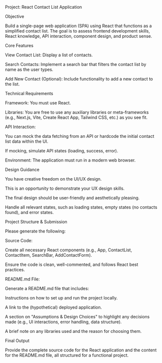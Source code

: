 Project: React Contact List Application

Objective

Build a single-page web application (SPA) using React that functions as a simplified contact list. The goal is to assess frontend development skills, React knowledge, API interaction, component design, and product sense.

Core Features

View Contact List: Display a list of contacts.

Search Contacts: Implement a search bar that filters the contact list by name as the user types.

Add New Contact (Optional): Include functionality to add a new contact to the list.

Technical Requirements

Framework: You must use React.

Libraries: You are free to use any auxiliary libraries or meta-frameworks (e.g., Next.js, Vite, Create React App, Tailwind CSS, etc.) as you see fit.

API Interaction:

You can mock the data fetching from an API or hardcode the initial contact list data within the UI.

If mocking, simulate API states (loading, success, error).

Environment: The application must run in a modern web browser.

Design Guidance

You have creative freedom on the UI/UX design.

This is an opportunity to demonstrate your UX design skills.

The final design should be user-friendly and aesthetically pleasing.

Handle all relevant states, such as loading states, empty states (no contacts found), and error states.

Project Structure & Submission

Please generate the following:

Source Code:

Create all necessary React components (e.g., App, ContactList, ContactItem, SearchBar, AddContactForm).

Ensure the code is clean, well-commented, and follows React best practices.

README.md File:

Generate a README.md file that includes:

Instructions on how to set up and run the project locally.

A link to the (hypothetical) deployed application.

A section on "Assumptions & Design Choices" to highlight any decisions made (e.g., UI interactions, error handling, data structure).

A brief note on any libraries used and the reason for choosing them.

Final Output

Provide the complete source code for the React application and the content for the README.md file, all structured for a functional project.